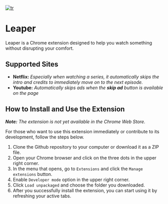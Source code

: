 [![tr](https://img.shields.io/badge/lang-tr-blue.svg)](https://github.com/emirhansirkeci/skip-it/blob/main/README-tr.md)

# Leaper

Leaper is a Chrome extension designed to help you watch something without disrupting your comfort.

## Supported Sites

- **Netflix:**
  _Especially when watching a series, it automatically skips the intro and credits to immediately move on to the next episode._
- **Youtube:**
  _Automatically skips ads when the **skip ad** button is available on the page_

## How to Install and Use the Extension

_**Note:** The extension is not yet available in the Chrome Web Store._

For those who want to use this extension immediately or contribute to its development, follow the steps below.

1. Clone the Github repository to your computer or download it as a ZIP file.
2. Open your Chrome browser and click on the three dots in the upper right corner.
3. In the menu that opens, go to `Extensions` and click the `Manage extensions` button.
4. Enable `Developer mode` option in the upper right corner.
5. Click `Load unpackaged` and choose the folder you downloaded.
6. After you successfully install the extension, you can start using it by refreshing your active tabs.

